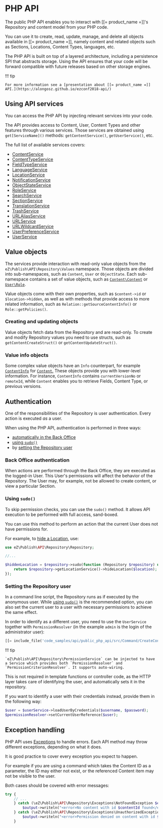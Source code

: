 # PHP API

The public PHP API enables you to interact with [[= product_name =]]'s Repository and content model from your PHP code.

You can use it to create, read, update, manage, and delete all objects available in [[= product_name =]], namely
content and related objects such as Sections, Locations, Content Types, languages, etc.

The PHP API is built on top of a layered architecture, including a persistence SPI that abstracts storage.
Using the API ensures that your code will be forward compatible with future releases based on other storage engines.

!!! tip

    For more information see a [presentation about [[= product_name =]] API.](https://alongosz.github.io/ezconf2018-api/)

## Using API services

You can access the PHP API by injecting relevant services into your code.

The API provides access to Content, User, Content Types and other features through various services.
Those services are obtained using `get[ServiceName]()` methods: `getContentService()`, `getUserService()`, etc.

The full list of available services covers:

- [ContentService](https://github.com/ezsystems/ezplatform-kernel/blob/v1.0.0/eZ/Publish/API/Repository/ContentService.php)
- [ContentTypeService](https://github.com/ezsystems/ezplatform-kernel/blob/v1.0.0/eZ/Publish/API/Repository/ContentTypeService.php)
- [FieldTypeService](https://github.com/ezsystems/ezplatform-kernel/blob/v1.0.0/eZ/Publish/API/Repository/FieldTypeService.php)
- [LanguageService](https://github.com/ezsystems/ezplatform-kernel/blob/v1.0.0/eZ/Publish/API/Repository/LanguageService.php)
- [LocationService](https://github.com/ezsystems/ezplatform-kernel/blob/v1.0.0/eZ/Publish/API/Repository/LocationService.php)
- [NotificationService](https://github.com/ezsystems/ezplatform-kernel/blob/v1.0.0/eZ/Publish/API/Repository/NotificationService.php)
- [ObjectStateService](https://github.com/ezsystems/ezplatform-kernel/blob/v1.0.0/eZ/Publish/API/Repository/ObjectStateService.php)
- [RoleService](https://github.com/ezsystems/ezplatform-kernel/blob/v1.0.0/eZ/Publish/API/Repository/RoleService.php)
- [SearchService](https://github.com/ezsystems/ezplatform-kernel/blob/v1.0.0/eZ/Publish/API/Repository/SearchService.php)
- [SectionService](https://github.com/ezsystems/ezplatform-kernel/blob/v1.0.0/eZ/Publish/API/Repository/SectionService.php)
- [TranslationService](https://github.com/ezsystems/ezplatform-kernel/blob/v1.0.0/eZ/Publish/API/Repository/TranslationService.php)
- [TrashService](https://github.com/ezsystems/ezplatform-kernel/blob/v1.0.0/eZ/Publish/API/Repository/TrashService.php)
- [URLAliasService](https://github.com/ezsystems/ezplatform-kernel/blob/v1.0.0/eZ/Publish/API/Repository/URLAliasService.php)
- [URLService](https://github.com/ezsystems/ezplatform-kernel/blob/v1.0.0/eZ/Publish/API/Repository/URLService.php)
- [URLWildcardService](https://github.com/ezsystems/ezplatform-kernel/blob/v1.0.0/eZ/Publish/API/Repository/URLWildcardService.php)
- [UserPreferenceService](https://github.com/ezsystems/ezplatform-kernel/blob/v1.0.0/eZ/Publish/API/Repository/UserPreferenceService.php)
- [UserService](https://github.com/ezsystems/ezplatform-kernel/blob/v1.0.0/eZ/Publish/API/Repository/UserService.php)

## Value objects

The services provide interaction with read-only value objects from the `eZ\Publish\API\Repository\Values` namespace.
Those objects are divided into sub-namespaces, such as `Content`, `User` or `ObjectState`.
Each sub-namespace contains a set of value objects,
such as [`Content\Content`](https://github.com/ezsystems/ezplatform-kernel/blob/v1.0.0/eZ/Publish/API/Repository/Values/Content/Content.php) or [`User\Role`](https://github.com/ezsystems/ezplatform-kernel/blob/v1.0.0/eZ/Publish/API/Repository/Values/User/Role.php).

Value objects come with their own properties, such as `$content->id` or `$location->hidden`,
as well as with methods that provide access to more related information,
such as `Relation::getSourceContentInfo()` or `Role::getPolicies()`.

### Creating and updating objects

Value objects fetch data from the Repository and are read-only.
To create and modify Repository values you need to use structs, such as `getContentCreateStruct()` or `getContentUpdateStruct()`.

### Value info objects

Some complex value objects have an `Info` counterpart,
for example [`ContentInfo`](https://github.com/ezsystems/ezplatform-kernel/blob/v1.0.0/eZ/Publish/API/Repository/Values/Content/ContentInfo.php)
for [`Content`.](https://github.com/ezsystems/ezplatform-kernel/blob/v1.0.0/eZ/Publish/API/Repository/Values/Content/Content.php)
These objects provide you with lower-level information.
For instance, `ContentInfo` contains `currentVersionNo` or `remoteId`,
while `Content` enables you to retrieve Fields, Content Type, or previous versions.

## Authentication

One of the responsibilities of the Repository is user authentication. Every action is executed *as* a user.

When using the PHP API, authentication is performed in three ways:

- [automatically in the Back Office](#back-office-authentication)
- [using `sudo()`](#using-sudo)
- by [setting the Repository user](#setting-the-repository-user)

### Back Office authentication

When actions are performed through the Back Office, they are executed as the logged-in User.
This User's permissions will affect the behavior of the Repository.
The User may, for example, not be allowed to create content, or view a particular Section.

### Using `sudo()`

To skip permission checks, you can use the `sudo()` method.
It allows API execution to be performed with full access, sand-boxed.

You can use this method to perform an action that the current User does not have permissions for.

For example, to [hide a Location](public_php_api_managing_content.md#hiding-and-revealing-locations), use:

``` php
use eZ\Publish\API\Repository\Repository;

//...

$hiddenLocation = $repository->sudo(function (Repository $repository) use ($location) {
    return $repository->getLocationService()->hideLocation($location);
});
```

### Setting the Repository user

In a command line script, the Repository runs as if executed by the anonymous user.
While [using `sudo()`](#using-sudo) is the recommended option,
you can also set the current user to a user with necessary permissions to achieve the same effect.

In order to identify as a different user, you need to use the `UserService` together with `PermissionResolver`
(in the example `admin` is the login of the administrator user):

``` php
[[= include_file('code_samples/api/public_php_api/src/Command/CreateContentCommand.php', 50, 52) =]]
```

!!! tip

    `eZ\Publish\API\Repository\PermissionService` can be injected to have a Service which provides both `PermissionResolver` and `PermissionCriterionResolver`. It supports auto-wiring.    

This is not required in template functions or controller code,
as the HTTP layer takes care of identifying the user, and automatically sets it in the repository.

If you want to identify a user with their credentials instead, provide them in the following way:

``` php
$user = $userService->loadUserByCredentials($username, $password);
$permissionResolver->setCurrentUserReference($user);
```

## Exception handling

PHP API uses [Exceptions](http://php.net/exceptions) to handle errors.
Each API method may throw different exceptions, depending on what it does.

It is good practice to cover every exception you expect to happen.

For example if you are using a command which takes the Content ID as a parameter,
the ID may either not exist, or the referenced Content item may not be visible to the user.

Both cases should be covered with error messages:

``` php
try {
    // ...
    } catch (\eZ\Publish\API\Repository\Exceptions\NotFoundException $e) {
        $output->writeln("<error>No content with id $contentId found</error>");
    } catch (\eZ\Publish\API\Repository\Exceptions\UnauthorizedException $e) {
        $output->writeln("<error>Permission denied on content with id $contentId</error>");
    }
```
